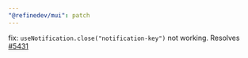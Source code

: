 ```yaml
---
"@refinedev/mui": patch
---
```


fix: `useNotification.close("notification-key")` not working. Resolves [#5431](https://github.com/refinedev/refine/issues/5431)
